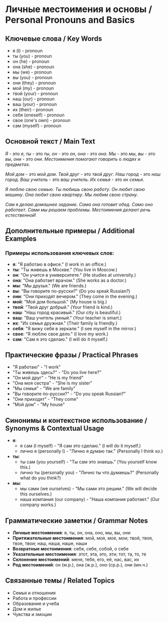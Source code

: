 # Личные местоимения и основы / Personal Pronouns and Basics

## Ключевые слова / Key Words
- я (I) - pronoun
- ты (you) - pronoun
- он (he) - pronoun
- она (she) - pronoun
- мы (we) - pronoun
- вы (you) - pronoun
- они (they) - pronoun
- мой (my) - pronoun
- твой (your) - pronoun
- наш (our) - pronoun
- ваш (your) - pronoun
- их (their) - pronoun
- себя (oneself) - pronoun
- свое (one's own) - pronoun
- сам (myself) - pronoun

## Основной текст / Main Text

*Я* - это *я*, *ты* - это *ты*, *он* - это *он*, *она* - это *она*. *Мы* - это *мы*, *вы* - это *вы*, *они* - это *они*. *Местоимения* *помогают* *говорить* о *людях* и *предметах*.

*Мой* *дом* - это *мой* *дом*. *Твой* *друг* - это *твой* *друг*. *Наш* *город* - это *наш* *город*. *Ваш* *учитель* - это *ваш* *учитель*. *Их* *семья* - это *их* *семья*.

*Я* *люблю* *свою* *семью*. *Ты* *любишь* *свою* *работу*. *Он* *любит* *свою* *машину*. *Она* *любит* *свою* *квартиру*. *Мы* *любим* *свою* *страну*.

*Сам* *я* *делаю* *домашнее* *задание*. *Сама* *она* *готовит* *обед*. *Само* *оно* *работает*. *Сами* *мы* *решаем* *проблемы*. *Местоимения* *делают* *речь* *естественной*!

## Дополнительные примеры / Additional Examples

### Примеры использования ключевых слов:
- **я**: "Я работаю в офисе." (I work in an office.)
- **ты**: "Ты живешь в Москве." (You live in Moscow.)
- **он**: "Он учится в университете." (He studies at university.)
- **она**: "Она работает врачом." (She works as a doctor.)
- **мы**: "Мы друзья." (We are friends.)
- **вы**: "Вы говорите по-русски?" (Do you speak Russian?)
- **они**: "Они приходят вечером." (They come in the evening.)
- **мой**: "Мой дом большой." (My house is big.)
- **твой**: "Твой друг добрый." (Your friend is kind.)
- **наш**: "Наш город красивый." (Our city is beautiful.)
- **ваш**: "Ваш учитель умный." (Your teacher is smart.)
- **их**: "Их семья дружная." (Their family is friendly.)
- **себя**: "Я вижу себя в зеркале." (I see myself in the mirror.)
- **свое**: "Я люблю свое дело." (I love my work.)
- **сам**: "Сам я это сделаю." (I will do it myself.)

## Практические фразы / Practical Phrases

- "Я работаю" - "I work"
- "Ты живешь здесь?" - "Do you live here?"
- "Он мой друг" - "He is my friend"
- "Она моя сестра" - "She is my sister"
- "Мы семья" - "We are family"
- "Вы говорите по-русски?" - "Do you speak Russian?"
- "Они приходят" - "They come"
- "Мой дом" - "My house"

## Синонимы и контекстное использование / Synonyms & Contextual Usage

- **я**: 
  - я сам (I myself) - "Я сам это сделаю." (I will do it myself.)
  - лично я (personally I) - "Лично я думаю так." (Personally I think so.)
- **ты**: 
  - ты сам (you yourself) - "Ты сам это знаешь." (You yourself know this.)
  - лично ты (personally you) - "Лично ты что думаешь?" (Personally what do you think?)
- **мы**: 
  - мы сами (we ourselves) - "Мы сами это решим." (We will decide this ourselves.)
  - наша компания (our company) - "Наша компания работает." (Our company works.)

## Грамматические заметки / Grammar Notes

- **Личные местоимения**: я, ты, он, она, оно, мы, вы, они
- **Притяжательные местоимения**: мой, моя, мое, мои; твой, твоя, твое, твои; наш, наша, наше, наши
- **Возвратные местоимения**: себя, себе, собой, о себе
- **Указательные местоимения**: этот, эта, это, эти; тот, та, то, те
- **Склонение местоимений**: меня, тебя, его, её, нас, вас, их
- **Род местоимений**: он (м.р.), она (ж.р.), оно (ср.р.), они (мн.ч.)

## Связанные темы / Related Topics

- Семья и отношения
- Работа и профессии
- Образование и учеба
- Дом и жилье
- Чувства и эмоции
